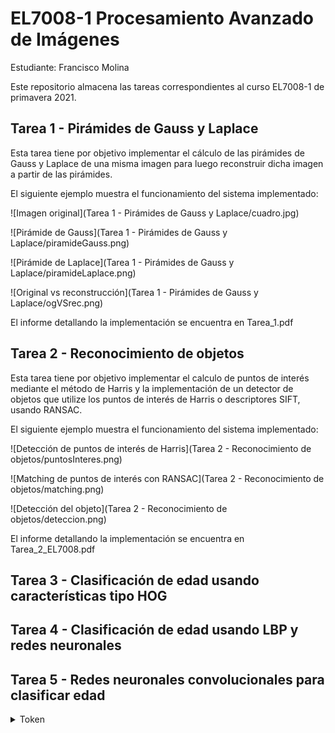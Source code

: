 # EL7008-1 Procesamiento Avanzado de Imágenes

Estudiante: Francisco Molina

Este repositorio almacena las tareas correspondientes al curso EL7008-1 de primavera 2021.

## Tarea 1 - Pirámides de Gauss y Laplace

Esta tarea tiene por objetivo implementar el cálculo de las pirámides de Gauss y Laplace de una misma imagen para luego reconstruir dicha imagen a partir de las pirámides.

El siguiente ejemplo muestra el funcionamiento del sistema implementado:

![Imagen original](Tarea 1 - Pirámides de Gauss y Laplace/cuadro.jpg)

![Pirámide de Gauss](Tarea 1 - Pirámides de Gauss y Laplace/piramideGauss.png)

![Pirámide de Laplace](Tarea 1 - Pirámides de Gauss y Laplace/piramideLaplace.png)

![Original vs reconstrucción](Tarea 1 - Pirámides de Gauss y Laplace/ogVSrec.png)

El informe detallando la implementación se encuentra en Tarea_1.pdf

## Tarea 2 - Reconocimiento de objetos

Esta tarea tiene por objetivo implementar el calculo de puntos de interés mediante el método de Harris y la implementación de un detector de objetos que utilize los puntos de interés de Harris o descriptores SIFT, usando RANSAC.

El siguiente ejemplo muestra el funcionamiento del sistema implementado:

![Detección de puntos de interés de Harris](Tarea 2 - Reconocimiento de objetos/puntosInteres.png)

![Matching de puntos de interés con RANSAC](Tarea 2 - Reconocimiento de objetos/matching.png)

![Detección del objeto](Tarea 2 - Reconocimiento de objetos/deteccion.png)

El informe detallando la implementación se encuentra en Tarea_2_EL7008.pdf

## Tarea 3 - Clasificación de edad usando características tipo HOG

## Tarea 4 - Clasificación de edad usando LBP y redes neuronales

## Tarea 5 - Redes neuronales convolucionales para clasificar edad






<details> 
  <summary>Token </summary>
   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
</details>

